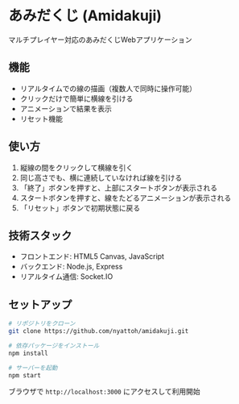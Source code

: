 # あみだくじ (Amidakuji)

マルチプレイヤー対応のあみだくじWebアプリケーション

## 機能

- リアルタイムでの線の描画（複数人で同時に操作可能）
- クリックだけで簡単に横線を引ける
- アニメーションで結果を表示
- リセット機能

## 使い方

1. 縦線の間をクリックして横線を引く
2. 同じ高さでも、横に連続していなければ線を引ける
3. 「終了」ボタンを押すと、上部にスタートボタンが表示される
4. スタートボタンを押すと、線をたどるアニメーションが表示される
5. 「リセット」ボタンで初期状態に戻る

## 技術スタック

- フロントエンド: HTML5 Canvas, JavaScript
- バックエンド: Node.js, Express
- リアルタイム通信: Socket.IO

## セットアップ

```bash
# リポジトリをクローン
git clone https://github.com/nyattoh/amidakuji.git

# 依存パッケージをインストール
npm install

# サーバーを起動
npm start
```

ブラウザで `http://localhost:3000` にアクセスして利用開始 
